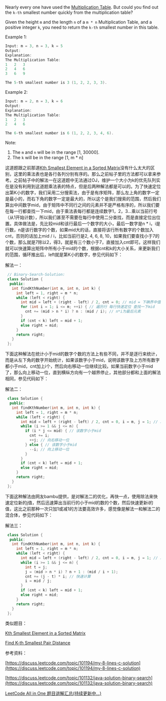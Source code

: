 Nearly every one have used the [Multiplication Table](https://en.wikipedia.org/wiki/Multiplication_table). But could you find out the `k-th` smallest number quickly from the multiplication table?

Given the height `m` and the length `n` of a `m * n` Multiplication Table, and a positive integer `k`, you need to return the `k-th` smallest number in this table.

Example 1:

```cpp
Input: m = 3, n = 3, k = 5
Output: 
Explanation: 
The Multiplication Table:
1	2	3
2	4	6
3	6	9

The 5-th smallest number is 3 (1, 2, 2, 3, 3).
```

Example 2:

```cpp
Input: m = 2, n = 3, k = 6
Output: 
Explanation: 
The Multiplication Table:
1	2	3
2	4	6

The 6-th smallest number is 6 (1, 2, 2, 3, 4, 6).
```

Note:

1. The `m` and `n` will be in the range \[1, 30000\].
1. The `k` will be in the range \[1, m * n\]

这道题跟之前那道[Kth Smallest Element in a Sorted Matrix](http://www.cnblogs.com/grandyang/p/5727892.html)没有什么太大的区别，这里的乘法表也是各行各列分别有序的。那么之前帖子里的方法都可以拿来参考。之前帖子中的解法一在这道题中无法通过OJ，维护一个大小为k的优先队列实在是没有利用到这道题乘法表的特点，但是后两种解法都是可以的。为了快速定位出第K小的数字，我们采用二分搜索法，由于是有序矩阵，那么左上角的数字一定是最小的，而右下角的数字一定是最大的，所以这个是我们搜索的范围，然后我们算出中间数字mid，由于矩阵中不同行之间的元素并不是严格有序的，所以我们要在每一行都查找一下mid，由于乘法表每行都是连续数字1，2，3...乘以当前行号（从1开始计数），所以我们甚至不需要在每行中使用二分查找，而是直接定位出位置。具体做法是，先比较mid和该行最后一个数字的大小，最后一数字是n * i，i是行数，n是该行数字的个数，如果mid大的话，直接将该行所有数字的个数加入cnt，否则的话加上mid / i，比如当前行是2, 4, 6, 8, 10，如果我们要查找小于7的个数，那么就是7除以2，得3，就是有三个数小于7，直接加入cnt即可。这样我们就可以快速算出矩阵中所有小于mid的个数，根据cnt和k的大小关系，来更新我们的范围，循环推出后，left就是第K小的数字，参见代码如下：

解法一：

```cpp
 // Binary-Search-Solution:
 class Solution {
  public:
   int findKthNumber(int m, int n, int k) {
     int left = 1, right = m * n;
     while (left < right) {
       int mid = left + (right - left) / 2, cnt = 0; // mid = 下确界中值
       for (int i = 1; i <= m; ++i) { // 遍历行 每行快速定位 查找一下mid
         cnt += (mid > n * i) ? n : (mid / i); // n*i为最后元素
       }
       if (cnt < k) left = mid + 1;
       else right = mid;
     }
     return right;
   }
 };
```

下面这种解法在统计小于mid的数字个数的方法上有些不同，并不是逐行来统计，而是从左下角的数字开始统计，如果该数字小于mid，说明该数字及上方所有数字都小于mid，cnt加上i个，然后向右移动一位继续比较。如果当前数字小于mid了，那么向上移动一位，直到横纵方向有一个越界停止，其他部分都和上面的解法相同，参见代码如下：

解法二：

```cpp
 class Solution {
  public:
   int findKthNumber(int m, int n, int k) {
     int left = 1, right = m * n;
     while (left < right) {
       int mid = left + (right - left) / 2, cnt = 0, i = m, j = 1; // 左下角
       while (i >= 1 && j <= n) {
         if (i * j <= mid) { // 该数字小于mid
           cnt += i;
           ++j; // 向右移动一位
         } else { // 该数字小于mid
           --i; // 向上移动一位
         }
       }
       if (cnt < k) left = mid + 1;
       else right = mid;
     }
     return right;
   }
 };
```

下面这种解法由网友bambu提供，是对解法二的优化，再快一点，使用除法来快速定位新的j值，然后迅速算出当前行的小于mid的数的个数，然后快速更新i的值，这比之前那种一次只加1或减1的方法要高效许多，感觉像是解法一和解法二的混合体，参见代码如下：

解法三：

```cpp
 class Solution {
  public:
   int findKthNumber(int m, int n, int k) {
     int left = 1, right = m * n;
     while (left < right) {
       int mid = left + (right - left) / 2, cnt = 0, i = m, j = 1; // 左下角
       while (i >= 1 && j <= n) {
         int t = j;
         j = (mid > n * i) ? n + 1 : (mid / i + 1);
         cnt += (j - t) * i; // 快速计算
         i = mid / j;
       }
       if (cnt < k) left = mid + 1;
       else right = mid;
     }
     return right;
   }
 };
```

类似题目：

[Kth Smallest Element in a Sorted Matrix](http://www.cnblogs.com/grandyang/p/5727892.html)

[Find K-th Smallest Pair Distance](http://www.cnblogs.com/grandyang/p/8627783.html)

参考资料：

[https://discuss.leetcode.com/topic/101194/my-8-lines-c-solution](https://discuss.leetcode.com/topic/101194/my-8-lines-c-solution)

[https://discuss.leetcode.com/topic/101132/java-solution-binary-search](https://discuss.leetcode.com/topic/101132/java-solution-binary-search)

[LeetCode All in One 题目讲解汇总(持续更新中...)](http://www.cnblogs.com/grandyang/p/4606334.html)
